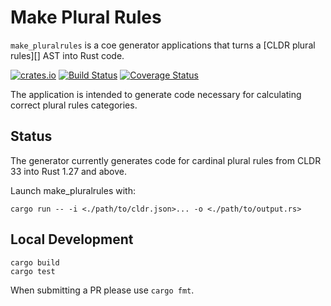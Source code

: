 # Make Plural Rules

`make_pluralrules` is a coe generator applications that turns a [CLDR plural rules][] AST into Rust code.

[![crates.io](http://meritbadge.herokuapp.com/make_pluralrules)](https://crates.io/crates/make_pluralrules)
[![Build Status](https://travis-ci.org/unclenachoduh/pluralrules.svg?branch=master)](https://travis-ci.org/unclenachoduh/pluralrules)
[![Coverage Status](https://coveralls.io/repos/github/unclenachoduh/pluralrules/badge.svg?branch=master)](https://coveralls.io/github/unclenachoduh/pluralrules?branch=master)

The application is intended to generate code necessary for calculating correct plural rules categories.

Status
------

The generator currently generates code for cardinal plural rules from CLDR 33 into Rust 1.27 and above.

Launch make_pluralrules with:

```
cargo run -- -i <./path/to/cldr.json>... -o <./path/to/output.rs>
```

Local Development
-----------------

    cargo build
    cargo test

When submitting a PR please use  `cargo fmt`.

[CLDR]: http://cldr.unicode.org/
[PluralRules]: http://cldr.unicode.org/index/cldr-spec/plural-rules
[LDML Language Plural Rules Syntax]: http://unicode.org/reports/tr35/tr35-numbers.html#Language_Plural_Rules
